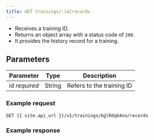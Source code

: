 ```yaml
---
title: GET trainings/:id/records
---
```


- Receives a training ID.  
- Returns an object array with a status code of `200`.
- It provides the history record for a training.

## Parameters

Parameter       | Type          		| Description 
---- | ---- | ---- 
id _required_   | String			   	| Refers to the training ID


### Example request

```
GET {{ site.api_url }}/v1/trainings/bglRdqG4no/records
```

### Example response